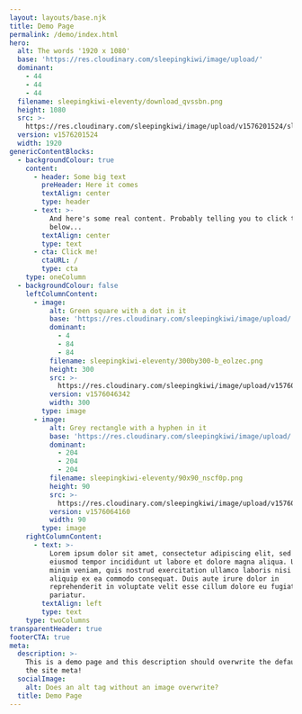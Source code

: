 ```yaml
---
layout: layouts/base.njk
title: Demo Page
permalink: /demo/index.html
hero:
  alt: The words '1920 x 1080'
  base: 'https://res.cloudinary.com/sleepingkiwi/image/upload/'
  dominant:
    - 44
    - 44
    - 44
  filename: sleepingkiwi-eleventy/download_qvssbn.png
  height: 1080
  src: >-
    https://res.cloudinary.com/sleepingkiwi/image/upload/v1576201524/sleepingkiwi-eleventy/download_qvssbn.png
  version: v1576201524
  width: 1920
genericContentBlocks:
  - backgroundColour: true
    content:
      - header: Some big text
        preHeader: Here it comes
        textAlign: center
        type: header
      - text: >-
          And here's some real content. Probably telling you to click the button
          below...
        textAlign: center
        type: text
      - cta: Click me!
        ctaURL: /
        type: cta
    type: oneColumn
  - backgroundColour: false
    leftColumnContent:
      - image:
          alt: Green square with a dot in it
          base: 'https://res.cloudinary.com/sleepingkiwi/image/upload/'
          dominant:
            - 4
            - 84
            - 84
          filename: sleepingkiwi-eleventy/300by300-b_eolzec.png
          height: 300
          src: >-
            https://res.cloudinary.com/sleepingkiwi/image/upload/v1576046342/sleepingkiwi-eleventy/300by300-b_eolzec.png
          version: v1576046342
          width: 300
        type: image
      - image:
          alt: Grey rectangle with a hyphen in it
          base: 'https://res.cloudinary.com/sleepingkiwi/image/upload/'
          dominant:
            - 204
            - 204
            - 204
          filename: sleepingkiwi-eleventy/90x90_nscf0p.png
          height: 90
          src: >-
            https://res.cloudinary.com/sleepingkiwi/image/upload/v1576064160/sleepingkiwi-eleventy/90x90_nscf0p.png
          version: v1576064160
          width: 90
        type: image
    rightColumnContent:
      - text: >-
          Lorem ipsum dolor sit amet, consectetur adipiscing elit, sed do
          eiusmod tempor incididunt ut labore et dolore magna aliqua. Ut enim ad
          minim veniam, quis nostrud exercitation ullamco laboris nisi ut
          aliquip ex ea commodo consequat. Duis aute irure dolor in
          reprehenderit in voluptate velit esse cillum dolore eu fugiat nulla
          pariatur.
        textAlign: left
        type: text
    type: twoColumns
transparentHeader: true
footerCTA: true
meta:
  description: >-
    This is a demo page and this description should overwrite the default one in
    the site meta!
  socialImage:
    alt: Does an alt tag without an image overwrite?
  title: Demo Page
---
```


